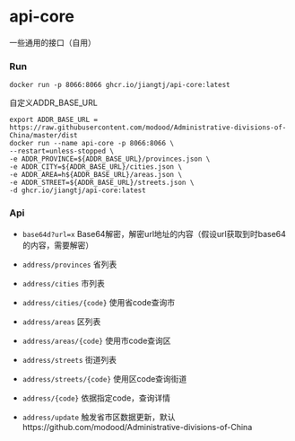 # api-core
一些通用的接口（自用）

### Run

```shell
docker run -p 8066:8066 ghcr.io/jiangtj/api-core:latest
```

自定义ADDR_BASE_URL
```shell
export ADDR_BASE_URL = https://raw.githubusercontent.com/modood/Administrative-divisions-of-China/master/dist
docker run --name api-core -p 8066:8066 \
--restart=unless-stopped \
-e ADDR_PROVINCE=${ADDR_BASE_URL}/provinces.json \
-e ADDR_CITY=${ADDR_BASE_URL}/cities.json \
-e ADDR_AREA=h${ADDR_BASE_URL}/areas.json \
-e ADDR_STREET=${ADDR_BASE_URL}/streets.json \
-d ghcr.io/jiangtj/api-core:latest
```

### Api

- `base64d?url=x` Base64解密，解密url地址的内容（假设url获取到时base64的内容，需要解密）

- `address/provinces` 省列表
- `address/cities` 市列表
- `address/cities/{code}` 使用省code查询市
- `address/areas` 区列表
- `address/areas/{code}` 使用市code查询区
- `address/streets` 街道列表
- `address/streets/{code}` 使用区code查询街道
- `address/{code}` 依据指定code，查询详情
- `address/update` 触发省市区数据更新，默认https://github.com/modood/Administrative-divisions-of-China

